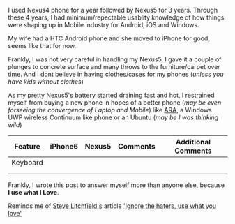 I used Nexus4 phone for a year followed by Nexus5 for 3 years. 
Through these 4 years, I had minimum/repectable usablity knowledge of how things were shaping up in Mobile industry for Android, iOS and Windows.

My wife had a HTC Android phone and she moved to iPhone for good, seems like that for now. 

Frankly, I was not very careful in handling my Nexus5, I gave it a couple of plunges to concrete surface and many throws to the furniture/carpet over time. 
And I dont believe in having clothes/cases for my phones (*unless you have kids without clothes*)  

As my pretty Nexus5's battery started draining fast and hot, I restrained myself from buying a new phone in hopes of a better phone (*may be even forseeing the convergence of Laptop and Mobile*) like [ARA](https://atap.google.com/ara/), a Windows UWP wireless Continuum like phone or an Ubuntu (*may be I was thinking wild*) 

Feature | iPhone6 | Nexus5 | Comments | Additional Comments
------------ | ------------- | ------------ | ------------- | -------------
Keyboard | ||
|||
|||


Frankly, I wrote this post to answer myself more than anyone else, because **I use what I Love**. 

Reminds me of [Steve Litchfield's](http://allaboutwindowsphone.com/authors/steve-litchfield.php) article ['Ignore the haters, use what you love'](http://allaboutwindowsphone.com/flow/item/22361_Ignore_the_haters_use_what_you.php)
